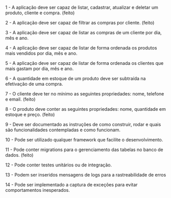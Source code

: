 1 - A aplicação deve ser capaz de listar, cadastrar, atualizar e deletar um produto, cliente e compra.
(feito)

2 - A aplicação deve ser capaz de filtrar as compras por cliente.
(feito)

3 - A aplicação deve ser capaz de listar as compras de um cliente por dia, mês e ano.

4 - A aplicação deve ser capaz de listar de forma ordenada os produtos mais vendidos por dia, mês e ano.

5 - A aplicação deve ser capaz de listar de forma ordenada os clientes que mais gastam por dia, mês e ano.

6 - A quantidade em estoque de um produto deve ser subtraída na efetivação de uma compra.

7 - O cliente deve ter no mínimo as seguintes propriedades: nome, telefone e email.
(feito)

8 - O produto deve conter as seguintes propriedades: nome, quantidade em estoque e preço.
(feito)

9 - Deve ser documentado as instruções de como construir, rodar e quais são funcionalidades contempladas e como funcionam.

10 - Pode ser utilizado qualquer framework que facilite o desenvolvimento.

11 - Pode conter migrations para o gerenciamento das tabelas no banco de dados.
(feito)

12 - Pode conter testes unitários ou de integração.

13 - Podem ser inseridos mensagens de logs para a rastreabilidade de erros

14 - Pode ser implementado a captura de exceções para evitar comportamentos inesperados.

